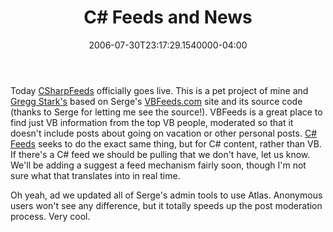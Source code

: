 ﻿---
title: C# Feeds and News
date: "2006-07-30T23:17:29.1540000-04:00"
description: Today CSharpFeeds officially goes live. This is a pet project of mine and Gregg Stark's based on Serge's VBFeeds.com site and its source code (thanks to Serge for letting me see the source!).
featuredImage: /img/default-post-image.jpg
---

Today [CSharpFeeds](http://csharpfeeds.com/) officially goes live. This is a pet project of mine and [Gregg Stark's](http://ardalis.com/blogs/gstark) based on Serge's [VBFeeds.com](http://vbfeeds.com/) site and its source code (thanks to Serge for letting me see the source!). VBFeeds is a great place to find just VB information from the top VB people, moderated so that it doesn't include posts about going on vacation or other personal posts. [C# Feeds](http://csharpfeeds.com/) seeks to do the exact same thing, but for C# content, rather than VB. If there's a C# feed we should be pulling that we don't have, let us know. We'll be adding a suggest a feed mechanism fairly soon, though I'm not sure what that translates into in real time.

Oh yeah, ad we updated all of Serge's admin tools to use Atlas. Anonymous users won't see any difference, but it totally speeds up the post moderation process. Very cool.

